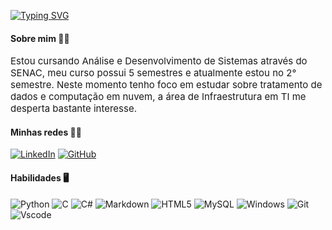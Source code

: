 [![Typing SVG](https://readme-typing-svg.herokuapp.com?font=fira+code&pause=1000&color=FFFFFF&background=0e1217&center=true&vCenter=true&random=false&width=500&lines=Ol%C3%A1%2C+seja+bem-vindo+ao+meu+perfil!;Eu+me+chamo+Yasmin+Brand%C3%A3o...;e+essa+%C3%A9+minha+jornada+tech+%F0%9F%92%BB%F0%9F%9A%80)](https://git.io/typing-svg)

#### Sobre mim 🙋‍♀️

<span style="font-size: 15px;">Estou cursando Análise e Desenvolvimento de Sistemas através do SENAC, meu curso possui 5 semestres e atualmente estou no 2° semestre. Neste momento tenho foco em estudar sobre tratamento de dados e computação em nuvem, a área de Infraestrutura em TI me desperta bastante interesse.</span>

#### Minhas redes 👩‍💻
[![LinkedIn](https://img.shields.io/badge/LinkedIn-0077B5?style=for-the-badge&logo=linkedin&logoColor=aabff0&color=0e1217)](https://www.linkedin.com/in/yasmin-brand%C3%A3o-dos-santos-ab78b9218/)
[![GitHub](https://img.shields.io/badge/GitHub-100000?style=for-the-badge&logo=github&logoColor=c2aaf0&color=0e1217)](https://github.com/yasbrand)

#### Habilidades 🖥️
![Python](https://img.shields.io/badge/python-3670A0?style=for-the-badge&logo=python&logoColor=f7eb9c&color=0e1217)
![C](https://img.shields.io/badge/C-00599C?style=for-the-badge&logo=c&logoColor=aabff0&color=0e1217)
![C#](https://img.shields.io/badge/C%23-239120?style=for-the-badge&logo=c-sharp&logoColor=b1f79c&color=0e1217&labelColor=0e1217)
![Markdown](https://img.shields.io/badge/Markdown-000?style=for-the-badge&logo=markdown&color=0e1217)
![HTML5](https://img.shields.io/badge/HTML5-E34F26?style=for-the-badge&logo=html5&logoColor=f7c29c&color=0e1217)
![MySQL](https://img.shields.io/badge/MySQL-00000F?style=for-the-badge&logo=mysql&logoColor=aabff0&color=0e1217)
![Windows](https://img.shields.io/badge/Windows-000?style=for-the-badge&logo=windows&logoColor=9ce0f7&color=0e1217)
![Git](https://img.shields.io/badge/GIT-E44C30?style=for-the-badge&logo=git&logoColor=f7c29c&color=0e1217)
![Vscode](https://img.shields.io/badge/Vscode-007ACC?style=for-the-badge&logo=visual-studio-code&logoColor=9cdcf7&color=0e1217)